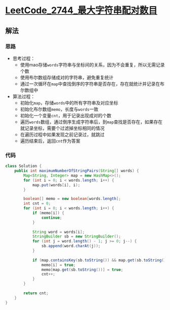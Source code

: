 # [LeetCode_2744_最大字符串配对数目](https://leetcode.cn/problems/find-maximum-number-of-string-pairs)
## 解法
### 思路
- 思考过程：
  - 使用mao存储`words`字符串与坐标间的关系，因为不会重复，所以无需记录个数
  - 使用布尔数组存储成对的字符串，避免重复统计
  - 通过一次循环在`map`中查找倒序的字符串是否存在，存在就统计并记录在布尔数组中
- 算法过程：
  - 初始化`map`，存储`words`中的所有字符串及对应坐标
  - 初始化布尔数组`memo`，长度与`words`一致
  - 初始化一个变量`cnt`，用于记录出现成对的个数
  - 遍历`words`数组，通过倒序生成字符串后，到`map`查找是否存在，如果存在就记录坐标，需要个过滤掉坐标相同的情况
  - 在遍历过程中如果发现之前记录过，就跳过
  - 遍历结束后，返回`cnt`作为答案
### 代码
```java
class Solution {
    public int maximumNumberOfStringPairs(String[] words) {
        Map<String, Integer> map = new HashMap<>();
        for (int i = 0; i < words.length; i++) {
            map.put(words[i], i);
        }

        boolean[] memo = new boolean[words.length];
        int cnt = 0;
        for (int i = 0; i < words.length; i++) {
            if (memo[i]) {
                continue;
            }
            
            String word = words[i];
            StringBuilder sb = new StringBuilder();
            for (int j = word.length() - 1; j >= 0; j--) {
                sb.append(word.charAt(j));
            }
            
            if (map.containsKey(sb.toString()) && map.get(sb.toString()) != i) {
                memo[i] = true;
                memo[map.get(sb.toString())] = true;
                cnt++;
            }
        }
        
        return cnt;
    }
}
```